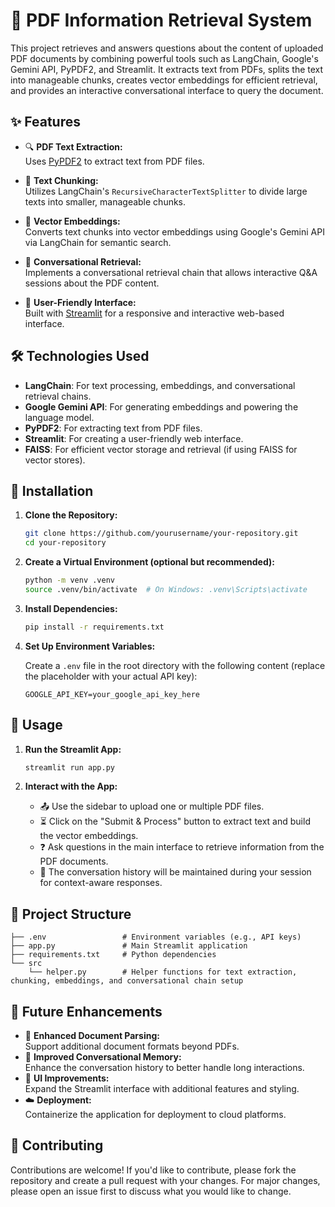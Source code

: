 # 📄 PDF Information Retrieval System

This project retrieves and answers questions about the content of uploaded PDF documents by combining powerful tools such as LangChain, Google's Gemini API, PyPDF2, and Streamlit. It extracts text from PDFs, splits the text into manageable chunks, creates vector embeddings for efficient retrieval, and provides an interactive conversational interface to query the document.

## ✨ Features

- 🔍 **PDF Text Extraction:**  
  Uses [PyPDF2](https://pypi.org/project/PyPDF2/) to extract text from PDF files.

- 📏 **Text Chunking:**  
  Utilizes LangChain's `RecursiveCharacterTextSplitter` to divide large texts into smaller, manageable chunks.

- 🧠 **Vector Embeddings:**  
  Converts text chunks into vector embeddings using Google's Gemini API via LangChain for semantic search.

- 💬 **Conversational Retrieval:**  
  Implements a conversational retrieval chain that allows interactive Q&A sessions about the PDF content.

- 🎨 **User-Friendly Interface:**  
  Built with [Streamlit](https://streamlit.io/) for a responsive and interactive web-based interface.

## 🛠 Technologies Used

- **LangChain**: For text processing, embeddings, and conversational retrieval chains.
- **Google Gemini API**: For generating embeddings and powering the language model.
- **PyPDF2**: For extracting text from PDF files.
- **Streamlit**: For creating a user-friendly web interface.
- **FAISS**: For efficient vector storage and retrieval (if using FAISS for vector stores).

## 🚀 Installation

1. **Clone the Repository:**

   ```bash
   git clone https://github.com/yourusername/your-repository.git
   cd your-repository
   ```

2. **Create a Virtual Environment (optional but recommended):**

   ```bash
   python -m venv .venv
   source .venv/bin/activate  # On Windows: .venv\Scripts\activate
   ```

3. **Install Dependencies:**

   ```bash
   pip install -r requirements.txt
   ```

4. **Set Up Environment Variables:**

   Create a `.env` file in the root directory with the following content (replace the placeholder with your actual API key):

   ```plaintext
   GOOGLE_API_KEY=your_google_api_key_here
   ```

## 🎯 Usage

1. **Run the Streamlit App:**

   ```bash
   streamlit run app.py
   ```

2. **Interact with the App:**
   - 📤 Use the sidebar to upload one or multiple PDF files.
   - ⏳ Click on the "Submit & Process" button to extract text and build the vector embeddings.
   - ❓ Ask questions in the main interface to retrieve information from the PDF documents.
   - 📝 The conversation history will be maintained during your session for context-aware responses.

## 📂 Project Structure

```
├── .env                 # Environment variables (e.g., API keys)
├── app.py               # Main Streamlit application
├── requirements.txt     # Python dependencies
└── src
    └── helper.py        # Helper functions for text extraction, chunking, embeddings, and conversational chain setup
```

## 🔮 Future Enhancements

- 📄 **Enhanced Document Parsing:**  
  Support additional document formats beyond PDFs.
- 🧠 **Improved Conversational Memory:**  
  Enhance the conversation history to better handle long interactions.
- 🎨 **UI Improvements:**  
  Expand the Streamlit interface with additional features and styling.
- ☁️ **Deployment:**  
  Containerize the application for deployment to cloud platforms.

## 🤝 Contributing

Contributions are welcome! If you'd like to contribute, please fork the repository and create a pull request with your changes. For major changes, please open an issue first to discuss what you would like to change.



